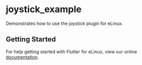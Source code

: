# joystick_example

Demonstrates how to use the joystick plugin for eLinux.

## Getting Started

For help getting started with Flutter for eLinux, view our online
[documentation](https://github.com/sony/flutter-elinux/wiki).

